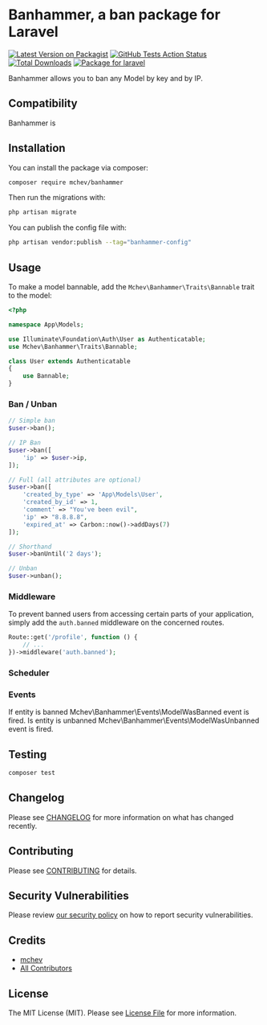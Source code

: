 # Banhammer, a ban package for Laravel

[![Latest Version on Packagist](https://img.shields.io/packagist/v/mchev/banhammer.svg?style=flat-square)](https://packagist.org/packages/mchev/banhammer)
[![GitHub Tests Action Status](https://img.shields.io/github/actions/workflow/status/mchev/banhammer/run-tests.yml?branch=main&label=tests&style=flat-square)](https://github.com/mchev/banhammer/actions?query=workflow%3Arun-tests+branch%3Amain)
[![Total Downloads](https://img.shields.io/packagist/dt/mchev/banhammer.svg?style=flat-square)](https://packagist.org/packages/mchev/banhammer)
[![Package for laravel](https://img.shields.io/badge/Package%20for%20Laravel-grey.svg?style=flat-square&logo=laravel&logoColor=white)](https://packagist.org/packages/mchev/banhammer)

Banhammer allows you to ban any Model by key and by IP.

## Compatibility

Banhammer is

## Installation

You can install the package via composer:

```bash
composer require mchev/banhammer
```

Then run the migrations with:

```bash
php artisan migrate
```

You can publish the config file with:

```bash
php artisan vendor:publish --tag="banhammer-config"
```

## Usage

To make a model bannable, add the `Mchev\Banhammer\Traits\Bannable` trait to the model:
```php
<?php

namespace App\Models;

use Illuminate\Foundation\Auth\User as Authenticatable;
use Mchev\Banhammer\Traits\Bannable;

class User extends Authenticatable
{
    use Bannable;
}
```

### Ban / Unban

```php
// Simple ban
$user->ban();

// IP Ban
$user->ban([
	'ip' => $user->ip,
]);

// Full (all attributes are optional)
$user->ban([
	'created_by_type' => 'App\Models\User',
	'created_by_id' => 1,
	'comment' => "You've been evil",
	'ip' => "8.8.8.8",
	'expired_at' => Carbon::now()->addDays(7)
]);

// Shorthand
$user->banUntil('2 days');

// Unban
$user->unban();
```

### Middleware
To prevent banned users from accessing certain parts of your application, simply add the `auth.banned` middleware on the concerned routes.
```php
Route::get('/profile', function () {
    // ...
})->middleware('auth.banned');
```

### Scheduler

### Events

If entity is banned Mchev\Banhammer\Events\ModelWasBanned event is fired.
Is entity is unbanned Mchev\Banhammer\Events\ModelWasUnbanned event is fired.

## Testing

```bash
composer test
```

## Changelog

Please see [CHANGELOG](CHANGELOG.md) for more information on what has changed recently.

## Contributing

Please see [CONTRIBUTING](CONTRIBUTING.md) for details.

## Security Vulnerabilities

Please review [our security policy](../../security/policy) on how to report security vulnerabilities.

## Credits

- [mchev](https://github.com/mchev)
- [All Contributors](../../contributors)

## License

The MIT License (MIT). Please see [License File](LICENSE.md) for more information.
